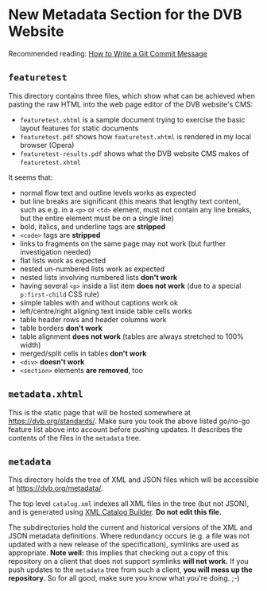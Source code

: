 # New Metadata Section for the DVB Website

Recommended reading: [How to Write a Git Commit Message](https://chris.beams.io/posts/git-commit/)

## `featuretest`

This directory contains three files, which show what can be achieved when pasting the raw HTML into the web page editor of the DVB website's CMS:
-   `featuretest.xhtml` is a sample document trying to exercise the basic layout features for static documents
-   `featuretest.pdf` shows how `featuretest.xhtml` is rendered in my local browser (Opera)
-   `featuretest-results.pdf` shows what the DVB website CMS makes of `featuretest.xhtml`

It seems that:
-   normal flow text and outline levels works as expected
-   but line breaks are significant (this means that lengthy text content, such as e.g. in a `<p>` or `<td>` element, must not contain any line breaks, but the entire element must be on a single line)
-   bold, italics, and underline tags are **stripped**
-   `<code>` tags are **stripped**
-   links to fragments on the same page may not work (but further investigation needed)
-   flat lists work as expected
-   nested un-numbered lists work as expected
-   nested lists involving numbered lists **don't work**
-   having several `<p>` inside a list item **does not work** (due to a special `p:first-child` CSS rule)
-   simple tables with and without captions work ok
-   left/centre/right aligning text inside table cells works
-   table header rows and header columns work
-   table borders **don't work**
-   table alignment **does not work** (tables are always stretched to 100% width)
-   merged/split cells in tables **don't work**
-   `<div>` **doesn't work**
-   `<section>` elements **are removed**, too

## `metadata.xhtml`

This is the static page that will be hosted somewhere at <https://dvb.org/standards/>. Make sure you took the above listed go/no-go feature list above into account before pushing updates. It describes the contents of the files in the `metadata` tree.

## `metadata`

This directory holds the tree of XML and JSON files which will be accessible at <https://dvb.org/metadata/>.

The top level `catalog.xml` indexes all XML files in the tree (but not JSON), and is generated using [XML Catalog Builder](https://github.com/c-alpha/XMLCatalogBuilder). **Do not edit this file.**

The subdirectories hold the current and historical versions of the XML and JSON metadata definitions. Where redundancy occurs (e.g. a file was not updated with a new release of the specification), symlinks are used as appropriate. **Note well:** this implies that checking out a copy of this repository on a client that does not support symlinks **will not work.** If you push updates to the `metadata` tree from such a client, **you will mess up the repository.** So for all good, make sure you know what you're doing. ;-)
